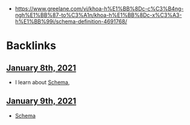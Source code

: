 - https://www.greelane.com/vi/khoa-h%E1%BB%8Dc-c%C3%B4ng-ngh%E1%BB%87-to%C3%A1n/khoa-h%E1%BB%8Dc-x%C3%A3-h%E1%BB%99i/schema-definition-4691768/

# Backlinks
## [January 8th, 2021](<January 8th, 2021.md>)
- I learn about [Schema](<Schema.md>),

## [January 9th, 2021](<January 9th, 2021.md>)
- [Schema](<Schema.md>)

